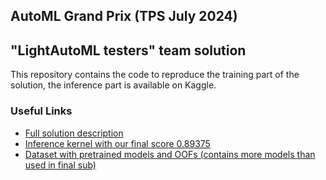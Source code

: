 ## AutoML Grand Prix (TPS July 2024)
## "LightAutoML testers" team solution 

This repository contains the code to reproduce the training part of the solution, the inference part is available on Kaggle.

### Useful Links
- [Full solution description](https://www.kaggle.com/competitions/playground-series-s4e7/discussion/516860)
- [Inference kernel with our final score 0.89375](https://www.kaggle.com/code/simakov/3d-place-automl-grand-prix-lightautoml-inference/notebook)
- [Dataset with pretrained models and OOFs (contains more models than used in final sub)](https://www.kaggle.com/datasets/alexryzhkov/tps-july-2024-nn-models)
